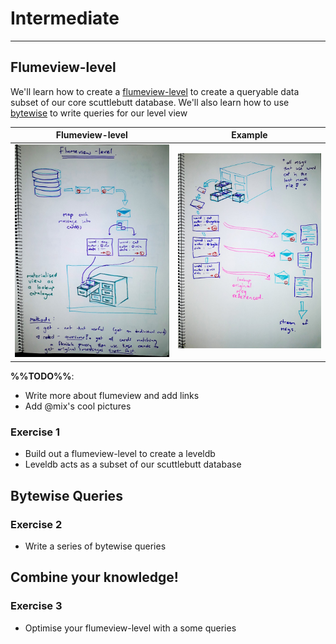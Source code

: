 # Intermediate

---

## Flumeview-level
We'll learn how to create a [flumeview-level](http://github.com/flumedb/flumeview-level) to create a queryable data subset of our core scuttlebutt database.
We'll also learn how to use [bytewise](http://npmjs.com/package/bytewise) to write queries for our level view

Flumeview-level | Example
:-----------------------------------:|:-----------------------------------:
![](assets/flumeview-level-1.jpg) | ![](assets/flumeview-level-2.jpg)

**%%TODO%%**:
* Write more about flumeview and add links
* Add @mix's cool pictures

### Exercise 1
* Build out a flumeview-level to create a leveldb
* Leveldb acts as a subset of our scuttlebutt database

## Bytewise Queries

### Exercise 2
* Write a series of bytewise queries

## Combine your knowledge!

### Exercise 3
* Optimise your flumeview-level with a some queries

